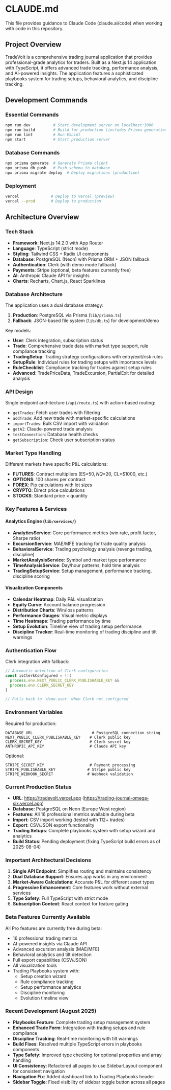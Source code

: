 # CLAUDE.md

This file provides guidance to Claude Code (claude.ai/code) when working with code in this repository.

## Project Overview

TradeVolt is a comprehensive trading journal application that provides professional-grade analytics for traders. Built as a Next.js 14 application with TypeScript, it offers advanced trade tracking, performance analysis, and AI-powered insights. The application features a sophisticated playbooks system for trading setups, behavioral analytics, and discipline tracking.

## Development Commands

### Essential Commands
```bash
npm run dev          # Start development server on localhost:3000
npm run build        # Build for production (includes Prisma generation and DB push)
npm run lint         # Run ESLint
npm start            # Start production server
```

### Database Commands
```bash
npx prisma generate  # Generate Prisma client
npx prisma db push   # Push schema to database
npx prisma migrate deploy  # Deploy migrations (production)
```

### Deployment
```bash
vercel              # Deploy to Vercel (preview)
vercel --prod       # Deploy to production
```

## Architecture Overview

### Tech Stack
- **Framework**: Next.js 14.2.0 with App Router
- **Language**: TypeScript (strict mode)
- **Styling**: Tailwind CSS + Radix UI components
- **Database**: PostgreSQL (Neon) with Prisma ORM + JSON fallback
- **Authentication**: Clerk (with demo mode fallback)
- **Payments**: Stripe (optional, beta features currently free)
- **AI**: Anthropic Claude API for insights
- **Charts**: Recharts, Chart.js, React Sparklines

### Database Architecture

The application uses a dual database strategy:
1. **Production**: PostgreSQL via Prisma (`lib/prisma.ts`)
2. **Fallback**: JSON-based file system (`lib/db.ts`) for development/demo

Key models:
- **User**: Clerk integration, subscription status
- **Trade**: Comprehensive trade data with market type support, rule compliance tracking
- **TradingSetup**: Trading strategy configurations with entry/exit/risk rules
- **SetupRule**: Individual rules for trading setups with importance levels
- **RuleChecklist**: Compliance tracking for trades against setup rules
- **Advanced**: TradePriceData, TradeExcursion, PartialExit for detailed analysis

### API Design

Single endpoint architecture (`/api/route.ts`) with action-based routing:
- `getTrades`: Fetch user trades with filtering
- `addTrade`: Add new trade with market-specific calculations
- `importTrades`: Bulk CSV import with validation
- `getAI`: Claude-powered trade analysis
- `testConnection`: Database health checks
- `getSubscription`: Check user subscription status

### Market Type Handling

Different markets have specific P&L calculations:
- **FUTURES**: Contract multipliers (ES=$50, NQ=$20, CL=$1000, etc.)
- **OPTIONS**: 100 shares per contract
- **FOREX**: Pip calculations with lot sizes
- **CRYPTO**: Direct price calculations
- **STOCKS**: Standard price × quantity

### Key Features & Services

#### Analytics Engine (`lib/services/`)
- **AnalyticsService**: Core performance metrics (win rate, profit factor, Sharpe ratio)
- **ExcursionService**: MAE/MFE tracking for trade quality analysis
- **BehavioralService**: Trading psychology analysis (revenge trading, discipline)
- **MarketAnalysisService**: Symbol and market type performance
- **TimeAnalysisService**: Day/hour patterns, hold time analysis
- **TradingSetupService**: Setup management, performance tracking, discipline scoring

#### Visualization Components
- **Calendar Heatmap**: Daily P&L visualization
- **Equity Curve**: Account balance progression
- **Distribution Charts**: Win/loss patterns
- **Performance Gauges**: Visual metric displays
- **Time Heatmaps**: Trading performance by time
- **Setup Evolution**: Timeline view of trading setup performance
- **Discipline Tracker**: Real-time monitoring of trading discipline and tilt warnings

### Authentication Flow

Clerk integration with fallback:
```typescript
// Automatic detection of Clerk configuration
const isClerkConfigured = !!(
  process.env.NEXT_PUBLIC_CLERK_PUBLISHABLE_KEY &&
  process.env.CLERK_SECRET_KEY
)

// Falls back to 'demo-user' when Clerk not configured
```

### Environment Variables

Required for production:
```env
DATABASE_URL                          # PostgreSQL connection string
NEXT_PUBLIC_CLERK_PUBLISHABLE_KEY    # Clerk public key
CLERK_SECRET_KEY                     # Clerk secret key
ANTHROPIC_API_KEY                    # Claude API key
```

Optional:
```env
STRIPE_SECRET_KEY                    # Payment processing
STRIPE_PUBLISHABLE_KEY              # Stripe public key
STRIPE_WEBHOOK_SECRET               # Webhook validation
```

### Current Production Status

- **URL**: https://tradevolt.vercel.app (https://trading-journal-omega-six.vercel.app)
- **Database**: PostgreSQL on Neon (Europe West region)
- **Features**: All 16 professional metrics available during beta
- **Import**: CSV import working (tested with 112+ trades)
- **Export**: CSV/JSON export functionality
- **Trading Setups**: Complete playbooks system with setup wizard and analytics
- **Build Status**: Pending deployment (fixing TypeScript build errors as of 2025-08-04)

### Important Architectural Decisions

1. **Single API Endpoint**: Simplifies routing and maintains consistency
2. **Dual Database Support**: Ensures app works in any environment
3. **Market-Aware Calculations**: Accurate P&L for different asset types
4. **Progressive Enhancement**: Core features work without external services
5. **Type Safety**: Full TypeScript with strict mode
6. **Subscription Context**: React context for feature gating

### Beta Features Currently Available

All Pro features are currently free during beta:
- 16 professional trading metrics
- AI-powered insights via Claude API
- Advanced excursion analysis (MAE/MFE)
- Behavioral analytics and tilt detection
- Full export capabilities (CSV/JSON)
- All visualization tools
- Trading Playbooks system with:
  - Setup creation wizard
  - Rule compliance tracking
  - Setup performance analytics
  - Discipline monitoring
  - Evolution timeline view

### Recent Development (August 2025)

- **Playbooks Feature**: Complete trading setup management system
- **Enhanced Trade Form**: Integration with trading setups and rule compliance
- **Discipline Tracking**: Real-time monitoring with tilt warnings
- **Build Fixes**: Resolved multiple TypeScript errors in playbooks components
- **Type Safety**: Improved type checking for optional properties and array handling
- **UI Consistency**: Refactored all pages to use SidebarLayout component for consistent navigation
- **Navigation Fix**: Added dashboard link to Trading Playbooks header
- **Sidebar Toggle**: Fixed visibility of sidebar toggle button across all pages
